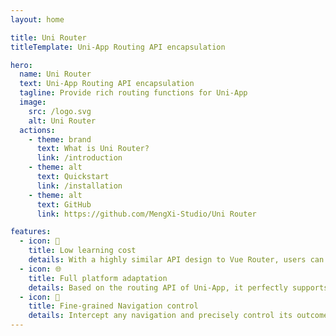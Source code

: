 ```yaml
---
layout: home

title: Uni Router
titleTemplate: Uni-App Routing API encapsulation

hero:
  name: Uni Router
  text: Uni-App Routing API encapsulation
  tagline: Provide rich routing functions for Uni-App
  image:
    src: /logo.svg
    alt: Uni Router
  actions:
    - theme: brand
      text: What is Uni Router?
      link: /introduction
    - theme: alt
      text: Quickstart
      link: /installation
    - theme: alt
      text: GitHub
      link: https://github.com/MengXi-Studio/Uni Router

features:
  - icon: 📝
    title: Low learning cost
    details: With a highly similar API design to Vue Router, users can quickly get started.
  - icon: 🌐
    title: Full platform adaptation
    details: Based on the routing API of Uni-App, it perfectly supports all platforms of Uni-App.
  - icon: 🛑
    title: Fine-grained Navigation control
    details: Intercept any navigation and precisely control its outcome.
---
```

